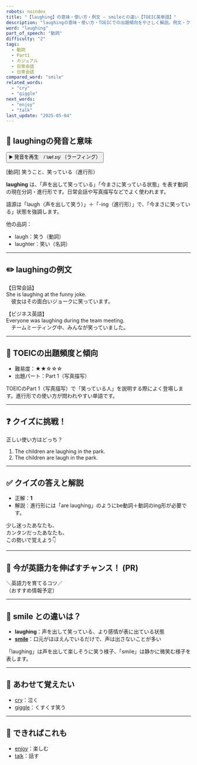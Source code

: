 ```yaml
---
robots: noindex
title: "【laughing】の意味・使い方・例文 ― smileとの違い【TOEIC英単語】"
description: "laughingの意味・使い方・TOEICでの出題傾向をやさしく解説。例文・クイズ付きでsmileとの違いもわかりやすく学べます。"
word: "laughing"
part_of_speech: "動詞"
difficulty: "2"
tags:
  - 動詞
  - Part1
  - カジュアル
  - 日常会話
  - 日常会話
compared_word: "smile"
related_words:
  - "cry"
  - "giggle"
next_words:
  - "enjoy"
  - "talk"
last_update: "2025-05-04"
---
```


## 🔰 laughingの発音と意味

<button class="play-audio" onclick="playTTS('laughing')">
  <span class="play-audio-main">
    ▶️ 発音を再生　/ˈlæf.ɪŋ/
  </span>
  <span class="play-audio-sub">
    （ラーフィング）
  </span>
</button>

[動詞] 笑うこと、笑っている（進行形）

**laughing** は、「声を出して笑っている」「今まさに笑っている状態」を表す動詞の現在分詞・進行形です。日常会話や写真描写などでよく使われます。

語源は「laugh（声を出して笑う）」＋「-ing（進行形）」で、「今まさに笑っている」状態を強調します。

他の品詞：  
- laugh：笑う（動詞）
- laughter：笑い（名詞）

---

## ✏️ laughingの例文

【日常会話】  
She is laughing at the funny joke.  
　彼女はその面白いジョークに笑っています。

【ビジネス英語】  
Everyone was laughing during the team meeting.  
　チームミーティング中、みんなが笑っていました。

---

## 🎯 TOEICの出題頻度と傾向

- 難易度：★★☆☆☆
- 出題パート：Part 1（写真描写）

TOEICのPart 1（写真描写）で「笑っている人」を説明する際によく登場します。進行形での使い方が問われやすい単語です。

---

## ❓ クイズに挑戦！

正しい使い方はどっち？

1. The children are laughing in the park.  
2. The children are laugh in the park.

---

## ✅ クイズの答えと解説

- 正解：**1**
- 解説：進行形には「are laughing」のようにbe動詞＋動詞のing形が必要です。

少し迷ったあなたも、  
カンタンだったあなたも、  
この勢いで覚えよう👇️

---

## 🚀 今が英語力を伸ばすチャンス！ (PR)

<div class="info-center">
＼英語力を育てるコツ／<br>  
（おすすめ情報予定）
</div>

---

## 🤔  smile との違いは？

- **laughing**：声を出して笑っている、より感情が表に出ている状態
- **[smile](/smile)**：口元がほほえんでいるだけで、声は出さないことが多い

「laughing」は声を出して楽しそうに笑う様子、「smile」は静かに微笑む様子を表します。

---

## 🧩 あわせて覚えたい

- [cry](/cry)：泣く
- [giggle](/giggle)：くすくす笑う

---

## 📖 できればこれも

- [enjoy](/enjoy)：楽しむ
- [talk](/talk)：話す

<!-- cvid: aid02_bid04 -->
